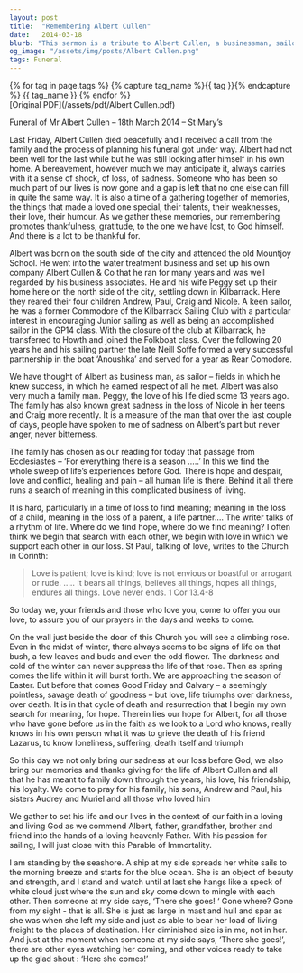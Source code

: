```yaml
---
layout: post
title:  "Remembering Albert Cullen"
date:   2014-03-18
blurb: "This sermon is a tribute to Albert Cullen, a businessman, sailor, and family man who passed away. It discusses the shock and sadness of loss, the importance of remembering and being thankful for the deceased's life, and the hope and meaning that can be found in faith and love. The sermon also touches on the themes of resilience, the cycle of death and resurrection, and the continuity of life."
og_image: "/assets/img/posts/Albert Cullen.png"
tags: Funeral
---    
```

<div class="tag-pills">
  {% for tag in page.tags %}
    {% capture tag_name %}{{ tag }}{% endcapture %}
    <a href="{{ site.baseurl }}/tag/{{ tag_name }}" class="tag-pill">{{ tag_name }}</a>
  {% endfor %}
</div>
[Original PDF](/assets/pdf/Albert Cullen.pdf)

Funeral of Mr Albert Cullen – 18th March 2014 – St Mary’s

Last Friday, Albert Cullen died peacefully and I received a call from the family and the process of planning his funeral got under way. Albert had not been well for the last while but he was still looking after himself in his own home. A bereavement, however much we may anticipate it, always carries with it a sense of shock, of loss, of sadness. Someone who has been so much part of our lives is now gone and a gap is left that no one else can fill in quite the same way. It is also a time of a gathering together of memories, the things that made a loved one special, their talents, their weaknesses, their love, their humour. As we gather these memories, our remembering promotes thankfulness, gratitude, to the one we have lost, to God himself. And there is a lot to be thankful for.

Albert was born on the south side of the city and attended the old Mountjoy School. He went into the water treatment business and set up his own company Albert Cullen & Co that he ran for many years and was well regarded by his business associates. He and his wife Peggy set up their home here on the north side of the city, settling down in Kilbarrack. Here they reared their four children Andrew, Paul, Craig and Nicole. A keen sailor, he was a former Commodore of the Kilbarrack Sailing Club with a particular interest in encouraging Junior sailing as well as being an accomplished sailor in the GP14 class. With the closure of the club at Kilbarrack, he transferred to Howth and joined the Folkboat class. Over the following 20 years he and his sailing partner the late Neill Soffe formed a very successful partnership in the boat ‘Anoushka’ and served for a year as Rear Comodore.

We have thought of Albert as business man, as sailor – fields in which he knew success, in which he earned respect of all he met. Albert was also very much a family man. Peggy, the love of his life died some 13 years ago. The family has also known great sadness in the loss of Nicole in her teens and Craig more recently. It is a measure of the man that over the last couple of days, people have spoken to me of sadness on Albert’s part but never anger, never bitterness.

The family has chosen as our reading for today that passage from Ecclesiastes – ‘For everything there is a season …..’ In this we find the whole sweep of life’s experiences before God. There is hope and despair, love and conflict, healing and pain – all human life is there. Behind it all there runs a search of meaning in this complicated business of living.

It is hard, particularly in a time of loss to find meaning; meaning in the loss of a child, meaning in the loss of a parent, a life partner…. The writer talks of a rhythm of life. Where do we find hope, where do we find meaning? I often think we begin that search with each other, we begin with love in which we support each other in our loss. St Paul, talking of love, writes to the Church in Corinth:

> Love is patient; love is kind; love is not envious or boastful or arrogant or rude. ….. It bears all things, believes all things, hopes all things, endures all things. Love never ends. 1 Cor 13.4-8

So today we, your friends and those who love you, come to offer you our love, to assure you of our prayers in the days and weeks to come.

On the wall just beside the door of this Church you will see a climbing rose. Even in the midst of winter, there always seems to be signs of life on that bush, a few leaves and buds and even the odd flower. The darkness and cold of the winter can never suppress the life of that rose. Then as spring comes the life within it will burst forth. We are approaching the season of Easter. But before that comes Good Friday and Calvary – a seemingly pointless, savage death of goodness – but love, life triumphs over darkness, over death. It is in that cycle of death and resurrection that I begin my own search for meaning, for hope. Therein lies our hope for Albert, for all those who have gone before us in the faith as we look to a Lord who knows, really knows in his own person what it was to grieve the death of his friend Lazarus, to know loneliness, suffering, death itself and triumph

So this day we not only bring our sadness at our loss before God, we also bring our memories and thanks giving for the life of Albert Cullen and all that he has meant to family down through the years, his love, his friendship, his loyalty. We come to pray for his family, his sons, Andrew and Paul, his sisters Audrey and Muriel and all those who loved him

We gather to set his life and our lives in the context of our faith in a loving and living God as we commend Albert, father, grandfather, brother and friend into the hands of a loving heavenly Father. With his passion for sailing, I will just close with this Parable of Immortality.

I am standing by the seashore.
A ship at my side spreads her white sails to the morning breeze and starts for the blue ocean.
She is an object of beauty and strength, and I stand and watch until at last she hangs like a speck of white cloud just where the sun and sky come down to mingle with each other.
Then someone at my side says, ‘There she goes! ‘
Gone where? Gone from my sight - that is all.
She is just as large in mast and hull and spar as she was when she left my side and just as able to bear her load of living freight to the places of destination.
Her diminished size is in me, not in her.
And just at the moment when someone at my side says, ‘There she goes!’, there are other eyes watching her coming, and other voices ready to take up the glad shout :
‘Here she comes!’

